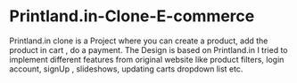 # Printland.in-Clone-E-commerce
Printland.in clone is a Project where you can create a product, add the product in cart , do a payment. The Design is based on Printland.in I tried to implement different features from original website like product filters, login account, signUp , slideshows, updating carts dropdown list etc.
